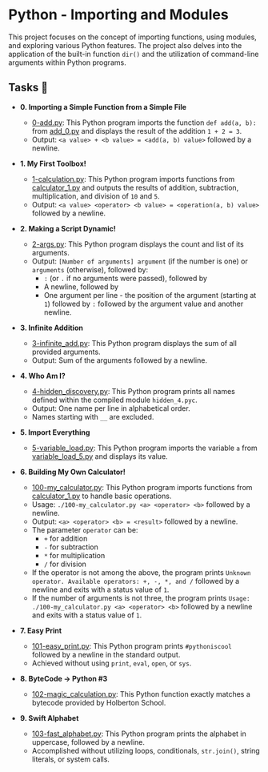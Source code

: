 # Python - Importing and Modules

This project focuses on the concept of importing functions, using modules, and exploring various Python features. The project also delves into the application of the built-in function `dir()` and the utilization of command-line arguments within Python programs.

## Tasks :page_with_curl:

* **0. Importing a Simple Function from a Simple File**
  * [0-add.py](./0-add.py): This Python program imports the function `def add(a, b):` from [add_0.py](./add_0.py) and displays the result of the addition `1 + 2 = 3`.
  * Output: `<a value> + <b value> = <add(a, b) value>` followed by a newline.

* **1. My First Toolbox!**
  * [1-calculation.py](./1-calculation.py): This Python program imports functions from [calculator_1.py](./1-calculator.py) and outputs the results of addition, subtraction, multiplication, and division of `10` and `5`.
  * Output: `<a value> <operator> <b value> = <operation(a, b) value>` followed by a newline.

* **2. Making a Script Dynamic!**
  * [2-args.py](./2-args.py): This Python program displays the count and list of its arguments.
  * Output: `[Number of arguments] argument` (if the number is one) or `arguments` (otherwise), followed by:
    * `:` (or `.` if no arguments were passed), followed by
    * A newline, followed by
    * One argument per line - the position of the argument (starting at `1`) followed by `:` followed by the argument value and another newline.

* **3. Infinite Addition**
  * [3-infinite_add.py](./3-infinite_add.py): This Python program displays the sum of all provided arguments.
  * Output: Sum of the arguments followed by a newline.

* **4. Who Am I?**
  * [4-hidden_discovery.py](./4-hidden_discovery.py): This Python program prints all names defined within the compiled module `hidden_4.pyc`.
  * Output: One name per line in alphabetical order.
  * Names starting with `__` are excluded.

* **5. Import Everything**
  * [5-variable_load.py](./5-variable_load.py): This Python program imports the variable `a` from [variable_load_5.py](./variable_load_5.py) and displays its value.

* **6. Building My Own Calculator!**
  * [100-my_calculator.py](./100-my_calculator.py): This Python program imports functions from [calculator_1.py](./calculator_1.py) to handle basic operations.
  * Usage: `./100-my_calculator.py <a> <operator> <b>` followed by a newline.
  * Output: `<a> <operator> <b> = <result>` followed by a newline.
  * The parameter `operator` can be:
    * `+` for addition
    * `-` for subtraction
    * `*` for multiplication
    * `/` for division
  * If the operator is not among the above, the program prints `Unknown operator.
  Available operators: +, -, *, and /` followed by a newline and exits with a status value of `1`.
  * If the number of arguments is not three, the program prints `Usage: ./100-my_calculator.py <a> <operator> <b>` followed by a newline and exits with a status value of `1`.

* **7. Easy Print**
  * [101-easy_print.py](./101-easy_print.py): This Python program prints `#pythoniscool` followed by a newline in the standard output.
  * Achieved without using `print`, `eval`, `open`, or `sys`.

* **8. ByteCode -> Python #3**
  * [102-magic_calculation.py](./102-magic_calculation.py): This Python function exactly matches a bytecode provided by Holberton School.

* **9. Swift Alphabet**
  * [103-fast_alphabet.py](./103-fast_alphabet.py): This Python program prints the alphabet in uppercase, followed by a newline.
  * Accomplished without utilizing loops, conditionals, `str.join()`, string literals, or system calls.

